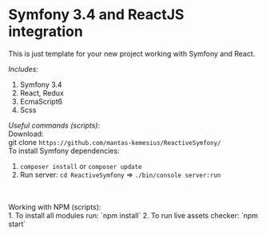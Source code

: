 Symfony 3.4 and ReactJS integration
=======

This is just template for your new project working with Symfony and React.

*Includes:*
1. Symfony 3.4
2. React, Redux
3. EcmaScript6
4. Scss

*Useful commands (scripts)*:
<br>
Download:
<br>
git clone `https://github.com/mantas-kemesius/ReactiveSymfony/`
<br>
To install Symfony dependencies:
<br>
1. `composer install` or `composer update`
2. Run server: `cd ReactiveSymfony` => `./bin/console server:run`
<br>
<br>
Working with NPM (scripts):
<br>
1. To install all modules run: `npm install`
2. To run live assets checker: `npm start`
